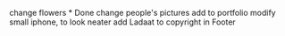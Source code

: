 <!-- ב"ה -->
<!-- June 24 -->
change flowers * Done
change people's pictures
add to portfolio
modify small iphone, to look neater
add Ladaat to copyright in Footer
